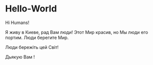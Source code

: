 # Hello-World

Hi Humans!

Я живу в Киеве, рад Вам люди!
Этот Мир красив, но Мы люди его портим. Люди берегите Мир.

Люди бережіть цей Світ!

Дьякую Вам !
